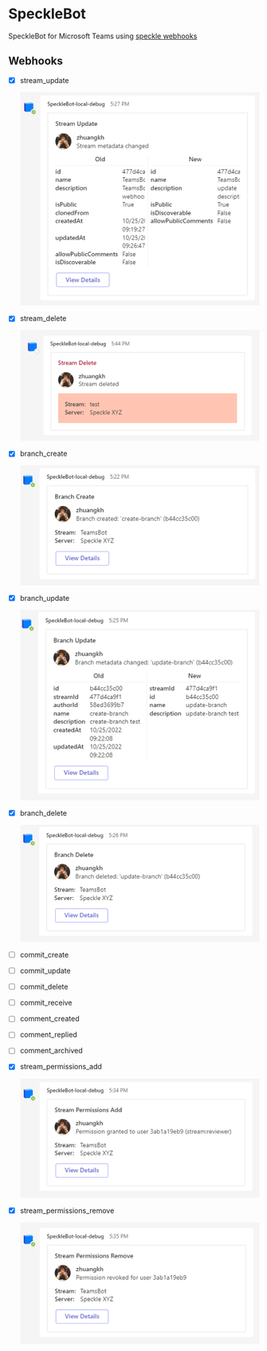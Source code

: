 # SpeckleBot

SpeckleBot for Microsoft Teams using [speckle webhooks](https://speckle.guide/dev/server-webhooks.html)

## Webhooks

- [x] stream_update

  ![stream_update](images/stream_update.png)
  
- [x] stream_delete

  ![stream_delete](images/stream_delete.png)
  
- [x] branch_create

  ![branch_create](images/branch_create.png)
  
- [x] branch_update

  ![branch_update](images/branch_update.png)
  
- [x] branch_delete

  ![branch_delete](images/branch_delete.png)
  
- [ ] commit_create
- [ ] commit_update
- [ ] commit_delete
- [ ] commit_receive
- [ ] comment_created
- [ ] comment_replied
- [ ] comment_archived
- [x] stream_permissions_add

  ![stream_permissions_add](images/stream_permissions_add.png)
  
- [x] stream_permissions_remove

  ![stream_permissions_remove](images/stream_permissions_remove.png)

